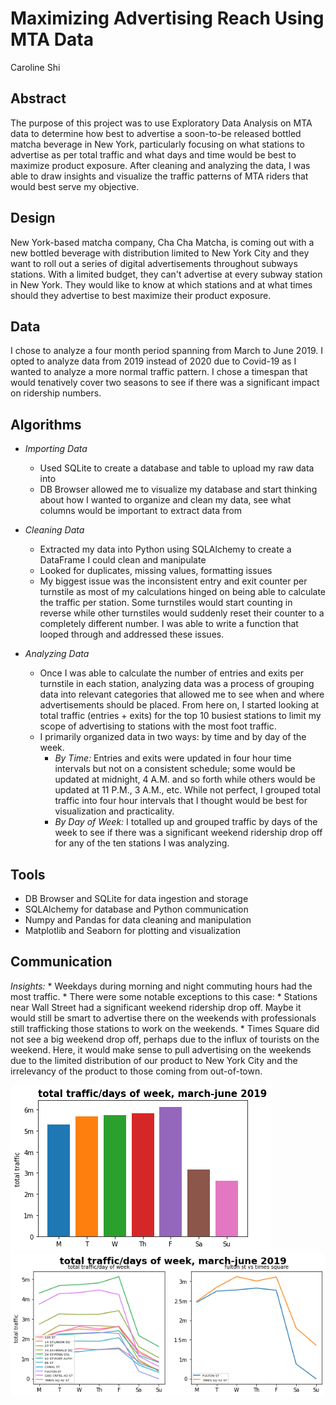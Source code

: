 # Maximizing Advertising Reach Using MTA Data 
Caroline Shi

## Abstract
The purpose of this project was to use Exploratory Data Analysis on MTA data to determine how best to advertise a soon-to-be released bottled matcha beverage in New York, particularly focusing on what stations to advertise as per total traffic and what days and time would be best to maximize product exposure. After cleaning and analyzing the data, I was able to draw insights and visualize the traffic patterns of MTA riders that would best serve my objective. 

## Design
New York-based matcha company, Cha Cha Matcha, is coming out with a new bottled beverage with distribution limited to New York City and they want to roll out a series of digital advertisements throughout subways stations. With a limited budget, they can't advertise at every subway station in New York. They would like to know at which stations and at what times should they advertise to best maximize their product exposure. 

## Data
I chose to analyze a four month period spanning from March to June 2019. I opted to analyze data from 2019 instead of 2020 due to Covid-19 as I wanted to analyze a more normal traffic pattern. I chose a timespan that would tenatively cover two seasons to see if there was a significant impact on ridership numbers. 

## Algorithms
* _Importing Data_
	* Used SQLite to create a database and table to upload my raw data into
	* DB Browser allowed me to visualize my database and start thinking about how I wanted to organize and clean my data, see what columns would be important to extract data from

* _Cleaning Data_
	* Extracted my data into Python using SQLAlchemy to create a DataFrame I could clean and manipulate
	* Looked for duplicates, missing values, formatting issues
	* My biggest issue was the inconsistent entry and exit counter per turnstile as most of my calculations hinged on being able to calculate the traffic per station. Some turnstiles would start counting in reverse while other turnstiles would suddenly reset their counter to a completely different number. I was able to write a function that looped through and addressed these issues. 

* _Analyzing Data_
	* Once I was able to calculate the number of entries and exits per turnstile in each station, analyzing data was a process of grouping data into relevant categories that allowed me to see when and where advertisements should be placed. From here on, I started looking at total traffic (entries + exits) for the top 10 busiest stations to limit my scope of advertising to stations with the most foot traffic. 
	* I primarily organized data in two ways: by time and by day of the week. 
		* _By Time:_ Entries and exits were updated in four hour time intervals but not on a consistent schedule; some would be updated at midnight, 4 A.M.  and so forth while others would be updated at 11 P.M., 3 A.M., etc. While not perfect, I grouped total traffic into four hour intervals that I thought would be best for visualization and practicality. 
		* _By Day of Week:_ I totalled up and grouped traffic by days of the week to see if there was a significant weekend ridership drop off for any of the ten stations I was analyzing. 

## Tools
* DB Browser and SQLite for data ingestion and storage
* SQLAlchemy for database and Python communication
* Numpy and Pandas for data cleaning and manipulation
* Matplotlib and Seaborn for plotting and visualization


## Communication
_Insights:_
	* Weekdays during morning and night commuting hours had the most traffic.
	* There were some notable exceptions to this case:
		* Stations near Wall Street had a significant weekend ridership drop off. Maybe it would still be smart to advertise there on the weekends with professionals still trafficking those stations to work on the weekends. 
		* Times Square did not see a big weekend drop off, perhaps due to the influx of tourists on the weekend. Here, it would make sense to pull advertising on the weekends due to the limited distribution of our product to New York City and the irrelevancy of the product to those coming from out-of-town. 

![Figure 1-1](trafficdaybar.png "Figure 1-1")
![Figure 1-2](trafficdaysubplot.png "Figure 1-2") 